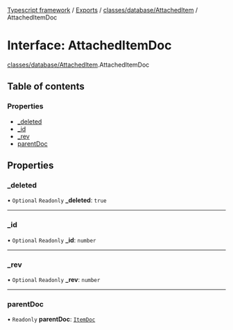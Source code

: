 [Typescript framework](../index.md) / [Exports](../modules.md) / [classes/database/AttachedItem](../modules/classes_database_AttachedItem.md) / AttachedItemDoc

# Interface: AttachedItemDoc

[classes/database/AttachedItem](../modules/classes_database_AttachedItem.md).AttachedItemDoc

## Table of contents

### Properties

- [\_deleted](classes_database_AttachedItem.AttachedItemDoc.md#_deleted)
- [\_id](classes_database_AttachedItem.AttachedItemDoc.md#_id)
- [\_rev](classes_database_AttachedItem.AttachedItemDoc.md#_rev)
- [parentDoc](classes_database_AttachedItem.AttachedItemDoc.md#parentdoc)

## Properties

### \_deleted

• `Optional` `Readonly` **\_deleted**: ``true``

___

### \_id

• `Optional` `Readonly` **\_id**: `number`

___

### \_rev

• `Optional` `Readonly` **\_rev**: `number`

___

### parentDoc

• `Readonly` **parentDoc**: [`ItemDoc`](classes_database_Item.ItemDoc.md)

